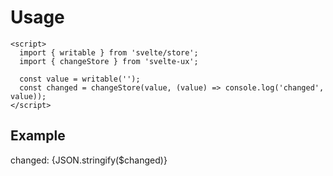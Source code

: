 <script lang="ts">
  import { writable } from 'svelte/store';

	import Button from '$lib/components/Button.svelte';
	import Preview from '$lib/components/Preview.svelte';
	import TextField from '$lib/components/TextField.svelte';

	import changeStore from '$lib/stores/changeStore';

  const value = writable('');
  const changed = changeStore(value, (value) => console.log('changed', value));
</script>

<h1>Usage</h1>

```svelte
<script>
  import { writable } from 'svelte/store';
  import { changeStore } from 'svelte-ux';

  const value = writable('');
  const changed = changeStore(value, (value) => console.log('changed', value));
</script>
```

<h2>Example</h2>

<Preview>
  <TextField bind:value={$value} />
  <div>changed: {JSON.stringify($changed)}</div>
</Preview>
